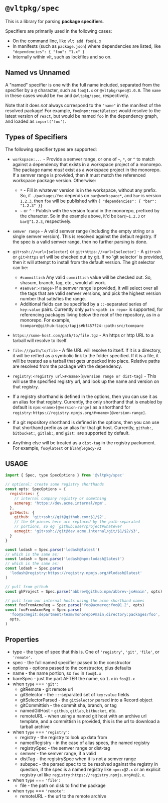 # `@vltpkg/spec`

This is a library for parsing **package specifiers**.

Specifiers are primarily used in the following cases:

- On the command line, like `vlt add foo@1.x`
- In manifests (such as `package.json`) where dependencies are
  listed, like `"dependencies": { "foo": "1.x" }`
- Internally within vlt, such as lockfiles and so on.

## Named vs Unnamed

A "named" specifier is one with the full name included, separated
from the specifier by a `@` character, such as
`foo@1.x` or `@vltpkg/spec@1.0.0`. The `name` in these cases
would be `foo` and `@vltpkg/spec`, respectively.

Note that it does _not_ always correspond to the `"name"` in the
manifest of the resolved package! For example,
`foo@npm:react@latest` would resolve to the latest version of
`react`, but would be named `foo` in the dependency graph, and
loaded as `import('foo')`.

## Types of Specifiers

The following specifier types are supported:

- `workspace:...` - Provide a semver range, or one of `~`, `*`,
  or `^` to match against a dependency that exists in a workspace
  project of a monorepo. The package name _must_ exist as a
  workspace project in the monorepo. If a semver range is
  provided, then it must match the referenced workspace package
  version. Otherwise:

  - `*` - Fill in whatever version is in the workspace, without
    any prefix. So, if `./packages/foo` depends on
    `bar@workspace*`, and `bar` is version `1.2.3`, then `foo`
    will be published with `{ "dependencies": { "bar": "1.2.3" }}`
  - `~` or `^` - Publish with the version found in the
    monorepo, prefixed by the character. So in the example
    above, it'd be `bar@~1.2.3` or `bar@^1.2.3`, respectively.

- `semver range` - A valid semver range (including the empty
  string or a single semver version). This is resolved against
  the default registry. If the spec is a valid semver range, then
  no further parsing is done.

- `git+ssh://<url>[selector]` or `git+https://<url>[selector]` -
  A `git+ssh` or `git+https` url will be checked out by git. If
  no 'git selector' is provided, then it will attempt to install
  from the default version. The git selector can be:

  - `#committish` Any valid `committish` value will be checked
    out. So, shasum, branch, tag, etc., would all work.
  - `#semver:<range>` If a semver range is provided, it will
    select over all the tags that are valid semver versions, and
    pick the highest version number that satisfies the range.
  - Additional fields can be specified by a `::`-separated series
    of `key:value` pairs. Currently only `path:<path in repo>` is
    supported, for referencing packages living below the root of
    the repository, as in a monorepo. For example,
    `tcompare@github:tapjs/tapjs#bf457f24::path:src/tcompare`

- `https://some-host.com/path/to/file.tgz` - An https or http URL
  to a tarball will resolve to itself.

- `file:///path/to/file` - A file URL will resolve to itself. If
  it is a directory, it will be reified as a symbolic link to the
  folder specified. If it is a file, it will be treated as a
  tarball that gets unpacked into place. Relative paths are
  resolved from the package with the dependency.

- `registry:<registry url>#<name>[@version range or dist-tag]` -
  This will use the specified registry url, and look up the name
  and version on that registry.

- If a registry shorthand is defined in the options, then you can
  use it as an alias for that registry. Currently, the only
  shorthand that is enabled by default is
  `npm:<name>[@version-range]` as a shorthand for
  `registry:https://registry.npmjs.org/#<name>[@version-range]`.

- If a git repository shorthand is defined in the options, then
  you can use that shorthand prefix as an alias for that git
  host. Currently, `github:`, `bitbucket:`, `gitlab:`, and
  `gist:` are supported by default.

- Anything else will be treated as a `dist-tag` in the registry
  packument. For example, `foo@latest` or `blah@legacy-v2`

## USAGE

```js
import { Spec, type SpecOptions } from '@vltpkg/spec'

// optional: create some registry shorthands
const opts: SpecOptions = {
  registries: {
    // internal company registry or something
    acmereg: 'https://dev.acme.internal/npm',
  },
  gitHosts: {
    github: 'git+ssh://git@github.com:$1/$2',
    // the $# pieces here are replaced by the path-separated
    // portions, so eg `github:user/project#whatever
    acmegit: 'git+ssh://git@dev.acme.internal/git/$1/$2/$3',
  }
}

const lodash = Spec.parse('lodash@latest')
// which is the same as:
const lodash = Spec.parse('lodash@npm:lodash@latest')
// which is the same as:
const lodash = Spec.parse(
  'lodash@registry:https://registry.npmjs.org/#lodash@latest'
)

// pull from github
const ghProject = Spec.parse('abbrev@github:npm/abbrev-js#main', opts)

// pull from our internal hosts using the acme shorthand names
const fooFromAcmeReg = Spec.parse('foo@acmereg:foo@1.2', opts)
const fooFromAcmeReg = Spec.parse(
  'foo@acmegit:department/team/monorepo#main;directory:packages/foo',
  opts,
)
```

## Properties

- type - the type of spec that this is. One of `'registry'`,
  `'git'`, `'file'`, or `'remote'`.
- spec - the full named specifier passed to the constructor
- options - options passed to the constructor, plus defaults
- name - the name portion, so `foo` in `foo@1.x`
- bareSpec - just the part AFTER the name, so `1.x` in `foo@1.x`
- when `type` === `'git'`:
  - gitRemote - git remote url
  - gitSelector - the `::`-separated set of `key:value` fields
  - gitSelectorParsed - the `gitSelector` parsed into a Record
    object
  - gitCommittish - the commit sha, branch, or tag
  - namedGitHost - `github`, `gitlab`, `bitbucket`, etc.
  - remoteURL - when using a named git host with an archive url
    template, and a committish is provided, this is the url to
    download a tarball archive
- when `type` === `'registry'`:
  - registry - the registry to look up data from
  - namedRegistry - in the case of alias specs, the named
    registry
  - registrySpec - the semver range or dist-tag
  - semver - the semver range, if a valid
  - distTag - the registrySpec when it is not a semver range
  - subspec - the parsed spec to to be resolved against the
    registry in question, if the spec is a named registry like
    `npm:x@2.x` or an explicit registry url like
    `registry:https://registry.npmjs.org#x@2.x`.
- when `type` === `'file'`:
  - file - the path on disk to find the package
- when `type` === `'remote'`:
  - remoteURL - the url to the remote archive
